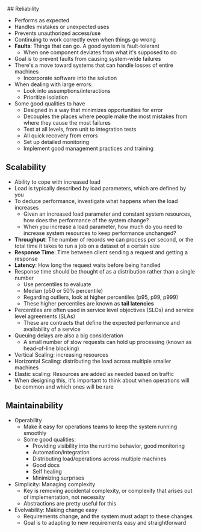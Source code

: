  ## Reliability
- Performs as expected
- Handles mistakes or unexpected uses
- Prevents unauthorized access/use
- Continuing to work correctly even when things go wrong
- **Faults**: Things that can go. A good system is fault-tolerant
	- When one component deviates from what it's supposed to do
- Goal is to prevent faults from causing system-wide failures
- There's a move toward systems that can handle losses of entire machines
	- Incorporate software into the solution
- When dealing with large errors:
	- Look into assumptions/interactions
	- Prioritize isolation
- Some good qualities to have
	- Designed in a way that minimizes opportunities for error
	- Decouples the places where people make the most mistakes from where they cause the most failures
	- Test at all levels, from unit to integration tests
	- All quick recovery from errors
	- Set up detailed monitoring
	- Implement good management practices and training

## Scalability
- Ability to cope with increased load
- Load is typically described by load parameters, which are defined by you
- To deduce performance, investigate what happens when the load increases
	- Given an increased load parameter and constant system resources, how does the performance of the system change?
	- When you increase a load parameter, how much do you need to increase system resources to keep performance unchanged?
- **Throughput**: The number of records we can process per second, or the total time it takes to run a job on a dataset of a certain size
- **Response Time**: Time between client sending a request and getting a response
- **Latency**: How long the request waits before being handled
- Response time should be thought of as a distribution rather than a single number
	- Use percentiles to evaluate
	- Median (p50 or 50% percentile)
	- Regarding outliers, look at higher percentiles (p95, p99, p999)
	- These higher percentiles are known as **tail latencies**
- Percentiles are often used in service level objectives (SLOs) and service level agreements (SLAs)
	- These are contracts that define the expected performance and availability of a service
- Queuing delays are also a big consideration
	- A small number of slow requests can hold up processing (known as head-of-line blocking)
- Vertical Scaling: increasing resources
- Horizontal Scaling: distributing the load across multiple smaller machines
- Elastic scaling: Resources are added as needed based on traffic
- When designing this, it's important to think about when operations will be common and which ones will be rare

## Maintainability 
- Operability
	- Make it easy for operations teams to keep the system running smoothly
	- Some good qualities:
		- Providing visibility into the runtime behavior, good monitoring
		- Automation/integration
		- Distributing load/operations across multiple machines
		- Good docs
		- Self healing
		- Minimizing surprises
- Simplicity: Managing complexity
	- Key is removing accidental complexity, or complexity that arises out of implementation, not necessity 
	- Abstractions are pretty useful for this
- Evolvability: Making change easy
	- Requirements change, and the system must adapt to these changes
	- Goal is to adapting to new requirements easy and straightforward
	